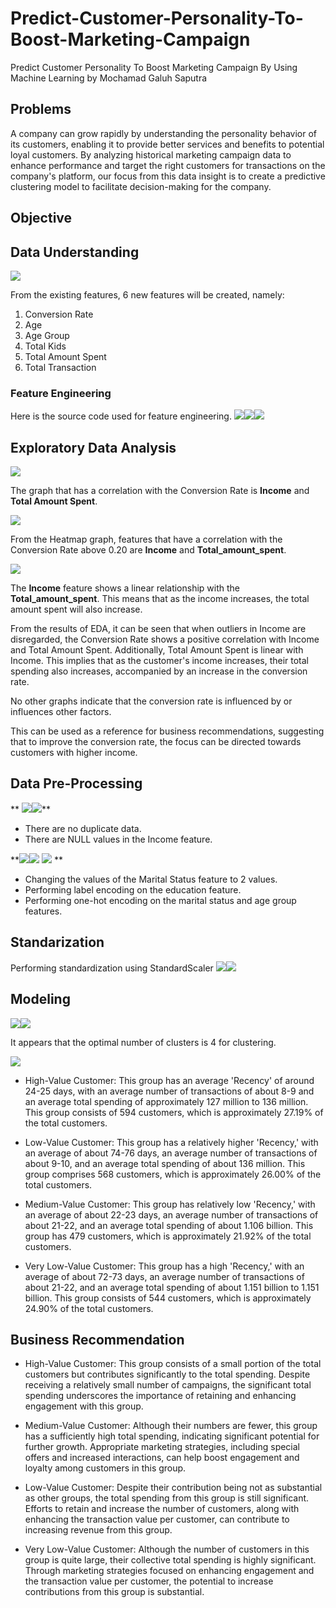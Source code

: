 # Predict-Customer-Personality-To-Boost-Marketing-Campaign
Predict Customer Personality To Boost Marketing Campaign By Using Machine Learning
by Mochamad Galuh Saputra

## Problems
A company can grow rapidly by understanding the personality behavior of its customers, enabling it to provide better services and benefits to potential loyal customers. By analyzing historical marketing campaign data to enhance performance and target the right customers for transactions on the company's platform, our focus from this data insight is to create a predictive clustering model to facilitate decision-making for the company.

## Objective

## Data Understanding

**![](https://lh7-us.googleusercontent.com/rcMlorAEPiphVV8vV-CSBbkFwWl59X9HBwxv6IiMeYEFEeTLasMhoaBK4N3_tSIAANj9BzVr9TdeedjY9HwpwoYFMZTVVuuvxqm-jFq2R6EgqX3Ug6dAf5CkFpAdmCS51dc-IOaFeWyrzQjobdfBP12opQ=s2048)**
  
From the existing features, 6 new features will be created, namely:

1.  Conversion Rate
2.  Age
3.  Age Group
4.  Total Kids
5.  Total Amount Spent
6.  Total Transaction

### Feature Engineering
Here is the source code used for feature engineering.
**![](https://lh7-us.googleusercontent.com/vb6ETbcQ2fk5CGlUAqWpGKue_RjxE66SEQ6dEqDiaDjmXTyNQZUbUWKGgaQI7_zXFPTWNqO1Q1jY3Iv7pc56aGXUOeUEO12_rNwxTZwClQZ8uCwZj_jbzfP71aptPt6Nx-dFMFtGcIeHd_auqarJvx16Hg=s2048)![](https://lh7-us.googleusercontent.com/DlFAZg5qM8GnbWEn1uuCeHxMSS1FgS8R7mG1KA5l5wJxu-3dRf3uueesxLWLXFHOQ0hL8WKao4po5HgGHvoyQt4M5CiLah-aSxPOnquL9DoS5yAliiB-RvmF8Zx_TaSRh_bQAhCCs_TTFS3NGS5j3zSatg=s2048)![](https://lh7-us.googleusercontent.com/gPJWZ3OzaZ5IoEofuItL18fTSCqfS8I95kjxAkST3PhXcBST3lmfz0YsYiJu_GPDM4L-iiIiwRYevRY5L-wthdk1X78sefU0hMC8wD12KHQFv2Rn9lKBFWaIP4BmXqMUj8ZX7MVoBz0O8jSBBmy0gHVf6w=s2048)**

## Exploratory Data Analysis
**![](https://lh7-us.googleusercontent.com/UWb7N0D-LxY4ju4RqtTdbmqL0C1_ujUxGdPhUf9pSQ5nP5K24jrUOu7yr4C0dbrrAmv2dSZMsWqY78IaZxPOyZDXngbI_jS_Tq20EQoi40iyLZpyuZeKbtT7KOPqNby54V4_HMzQyRpQBNFEOnORL3lwUA=s2048)**

The graph that has a correlation with the Conversion Rate is **Income** and **Total Amount Spent**.

**![](https://lh7-us.googleusercontent.com/mLFBkbvsENyykFnUU_eB8gJkXr2qBxgweAMwPmfU06M2Xcx8ThT8tcbiN5Qsda6Sy1ABCcVqnnWqTkT_v03wOwgegnzQE1Rk4fjvVTVslNC7Wy6Z09DB0ZtsY5nKFpYvF2uHYHSwoczGI61ih_pp8dfo5A=s2048)**

From the Heatmap graph, features that have a correlation with the Conversion Rate above 0.20 are **Income** and **Total_amount_spent**.

**![](https://lh7-us.googleusercontent.com/kftMsjSUiaMay4750fzht4YZuIRcVuHV2VmxWqFNfah9j98O1m8qFkxXA3DweRdAJIxsORLZvV2TSgL9S7170woVuRFn5ZSbmiStki_PGSRBMd4vR2X5adQjI1SQEKXitSTht_8YL7TXBcx0pttOzAMPKQ=s2048)**

The **Income** feature shows a linear relationship with the **Total_amount_spent**. This means that as the income increases, the total amount spent will also increase.


From the results of EDA, it can be seen that when outliers in Income are disregarded, the Conversion Rate shows a positive correlation with Income and Total Amount Spent. Additionally, Total Amount Spent is linear with Income. This implies that as the customer's income increases, their total spending also increases, accompanied by an increase in the conversion rate.

No other graphs indicate that the conversion rate is influenced by or influences other factors.

This can be used as a reference for business recommendations, suggesting that to improve the conversion rate, the focus can be directed towards customers with higher income.

## Data Pre-Processing
**
![](https://lh7-us.googleusercontent.com/DEWy-6946NjlQwFwbYxzwdhOJAh3iwKFN-smSK4QirF5ix74ook_LRY4zbQBuewP-_pEvOvtxObi-0FJgXRgj4et930hUYNCx5JjiFx2OUqLuA3WumpWhO65o_G4Mpo6hJgEz-HMjIMVn3oJ3s9nRaPAOg=s2048)![](https://lh7-us.googleusercontent.com/FFDHRr2bkwNxUROCrxmXngWLZ7-VHR5jE6NKUsCz_2lWlZtWpT7EEnND3TAxZM9601uTpKh6h1Xhq_6W9ImPhgyOPAzGlG3dqqdjnl2p63K-fRf0rGKgeix8r6Xpp1hF8o007eiaCViG1oo0xxAJ1uB2dw=s2048)**
- There are no duplicate data. 
- There are NULL values in the Income feature.

**![](https://lh7-us.googleusercontent.com/oU2bDXvWXg5AwEiHhmq_RH5Hk92OJA-aZdL62H-kd1Ac5G_UpMEHUoPtsYVvPWSmXjnLneoUZ1vdGCjuU5IKqV-GKBKCmVRX4BvNgZXAtz666Wgad9FXxvbdziCRJDFAKTPYWYGMHg5XA6pwQt_cepL6eQ=s2048)![](https://lh7-us.googleusercontent.com/iXzwhY00Vrc9bNlEOzKv2bqsFK14X2X0o1Z5nZ2IES6o8hea7CByqJuKFyw5ygBTfv3G6leFLtGIdTeRDRVtqInqOL-krtNvdSyOqHkaxb3EprjWzC3-m0QawqNTbmojGyjHzbM29Qi0Ku21gM0fK07mAQ=s2048)
![](https://lh7-us.googleusercontent.com/3erILKwMdvoIhUVRAw93BtHvJuRmfSIzX5Jrqz6VPiJna5kazndYVxPxZ7G4vjPOqEwm9AlmPW4HXfHchizPM2_Dpr3jAnn7opmj7nf4zNlxta19bAwjkQg2_eJjm6EWRVbqyHtbEsXWVMvKWoD1-7nnmQ=s2048)
**
- Changing the values of the Marital Status feature to 2 values.
- Performing label encoding on the education feature.
- Performing one-hot encoding on the marital status and age group features.

## Standarization
Performing standardization using StandardScaler
**![](https://lh7-us.googleusercontent.com/9DuaZOn6d4FrwJmwM2hfb4a9jJrcvbkubFwqcmEHwzQ09tQ6w8AaaGyq4oYY7ih_U3ZBOXrCnTJQfsCjQRnCEjTk5hPQNJ77HUa8j46sn6nrfvFDhKKW9zBMnAB3VSXQXDKKHXieiwGwDF_CtEplQHaLtQ=s2048)![](https://lh7-us.googleusercontent.com/wtrDKddkVEsxvLV_Ul1DTr25DyrxWwbzUwxfDfEIGZAwXd8245S7sL7ljkSsGXYOiot696bM8l5Qlg3lugHG2i4-taq-z7gbciK9xjaiih3lWig6gze1mXXICkCpRDtNhDRmRAI5HYPG2iOWCCJR6oXT9g=s2048)**
## Modeling
**![](https://lh7-us.googleusercontent.com/gNpIDWQwLMjrKvv3Eio2b95JS3axE1vfghgxaMdJPZ2LqUZzTSHlIrNgu9d6zr8dst78ilENo1zDb90NDGoO9-1LqDl59Krd_jtmLk3c7S-Vm7Sb6dDwxip5rjv_cVErLVcy3HhpJVVuWwO85hKtAMm91A=s2048)![](https://lh7-us.googleusercontent.com/UaDCnSqaOGQQWjVACdK2K8fkMuKkZSiqvzXS_CrFvqfuA3zr3fPx9TPcyAjLpie_PsuOH4VvJwGqiEVPD4H3fu0gukQGAa2uibMEDFbGx-mjvBbunF-6EZEFRVGQaUuDThCZuVlmYDTXvOv4qgtGBAI6hA=s2048)**

It appears that the optimal number of clusters is 4 for clustering.

**![](https://lh7-us.googleusercontent.com/wKGm7DCz2eECHVgKFoKV1wyRQ10HQ3r_3Egkb_HP1-PuaItNs0QWRXHl1EjfTqmnNpDWhGWwzz4PfInuoxHRaK4GW0yj92GYdBsOB14Qk2yTUl5XzsOK3WU6xV_sZqgPTAfTjPoyv8mYMrD4v8hN2lwhgA=s2048)**
- High-Value Customer: This group has an average 'Recency' of around 24-25 days, with an average number of transactions of about 8-9 and an average total spending of approximately 127 million to 136 million. This group consists of 594 customers, which is approximately 27.19% of the total customers.

- Low-Value Customer: This group has a relatively higher 'Recency,' with an average of about 74-76 days, an average number of transactions of about 9-10, and an average total spending of about 136 million. This group comprises 568 customers, which is approximately 26.00% of the total customers.

- Medium-Value Customer: This group has relatively low 'Recency,' with an average of about 22-23 days, an average number of transactions of about 21-22, and an average total spending of about 1.106 billion. This group has 479 customers, which is approximately 21.92% of the total customers.

- Very Low-Value Customer: This group has a high 'Recency,' with an average of about 72-73 days, an average number of transactions of about 21-22, and an average total spending of about 1.151 billion to 1.151 billion. This group consists of 544 customers, which is approximately 24.90% of the total customers.


## Business Recommendation
- High-Value Customer: This group consists of a small portion of the total customers but contributes significantly to the total spending. Despite receiving a relatively small number of campaigns, the significant total spending underscores the importance of retaining and enhancing engagement with this group.

- Medium-Value Customer: Although their numbers are fewer, this group has a sufficiently high total spending, indicating significant potential for further growth. Appropriate marketing strategies, including special offers and increased interactions, can help boost engagement and loyalty among customers in this group.

- Low-Value Customer: Despite their contribution being not as substantial as other groups, the total spending from this group is still significant. Efforts to retain and increase the number of customers, along with enhancing the transaction value per customer, can contribute to increasing revenue from this group.

- Very Low-Value Customer: Although the number of customers in this group is quite large, their collective total spending is highly significant. Through marketing strategies focused on enhancing engagement and the transaction value per customer, the potential to increase contributions from this group is substantial.
